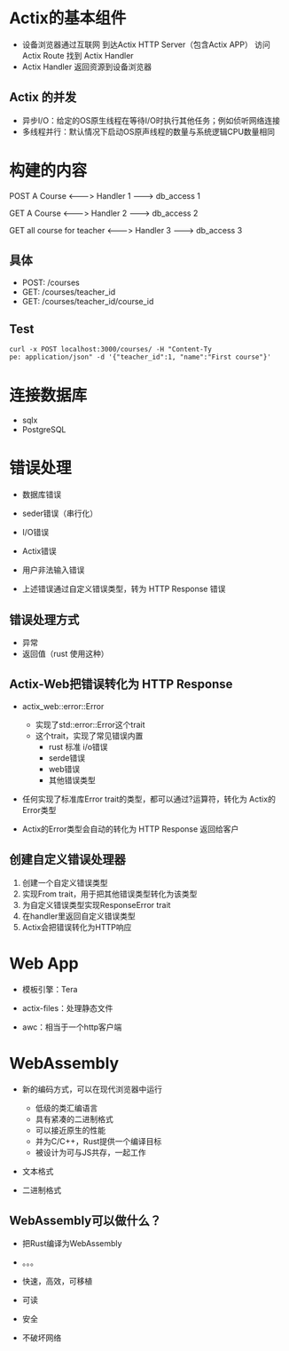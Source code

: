 # Actix的基本组件

- 设备浏览器通过互联网 到达Actix HTTP Server（包含Actix APP） 访问 Actix Route 找到 Actix Handler
- Actix Handler 返回资源到设备浏览器


## Actix 的并发
- 异步I/O：给定的OS原生线程在等待I/O时执行其他任务；例如侦听网络连接
- 多线程并行：默认情况下启动OS原声线程的数量与系统逻辑CPU数量相同


# 构建的内容

POST A Course <---> Handler 1 ---> db_access 1

GET A Course <---> Handler 2 ---> db_access 2

GET all course for teacher <---> Handler 3 ---> db_access 3

## 具体
- POST: /courses
- GET: /courses/teacher_id
- GET: /courses/teacher_id/course_id

## Test

```shell
curl -x POST localhost:3000/courses/ -H "Content-Ty
pe: application/json" -d '{"teacher_id":1, "name":"First course"}'
```

# 连接数据库

- sqlx
- PostgreSQL

# 错误处理

- 数据库错误
- seder错误（串行化）
- I/O错误
- Actix错误
- 用户非法输入错误

- 上述错误通过自定义错误类型，转为 HTTP Response 错误

## 错误处理方式
- 异常
- 返回值（rust 使用这种）

## Actix-Web把错误转化为 HTTP Response

- actix_web::error::Error
  - 实现了std::error::Error这个trait
  - 这个trait，实现了常见错误内置
    - rust 标准 i/o错误
    - serde错误
    - web错误
    - 其他错误类型

- 任何实现了标准库Error trait的类型，都可以通过?运算符，转化为 Actix的 Error类型

- Actix的Error类型会自动的转化为 HTTP Response 返回给客户

## 创建自定义错误处理器
1. 创建一个自定义错误类型
2. 实现From trait，用于把其他错误类型转化为该类型
3. 为自定义错误类型实现ResponseError trait
4. 在handler里返回自定义错误类型
5. Actix会把错误转化为HTTP响应

# Web App

- 模板引擎：Tera

- actix-files：处理静态文件
- awc：相当于一个http客户端

# WebAssembly

- 新的编码方式，可以在现代浏览器中运行
  - 低级的类汇编语言
  - 具有紧凑的二进制格式
  - 可以接近原生的性能
  - 并为C/C++，Rust提供一个编译目标
  - 被设计为可与JS共存，一起工作

- 文本格式
- 二进制格式

## WebAssembly可以做什么？

- 把Rust编译为WebAssembly
- 。。。

- 快速，高效，可移植
- 可读
- 安全
- 不破坏网络
